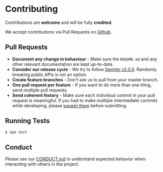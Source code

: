 # Contributing

Contributions are **welcome** and will be fully **credited**.

We accept contributions via Pull Requests on [Github](https://github.com/ownpass/chrome-extension).

## Pull Requests

- **Document any change in behaviour** - Make sure the `README.md` and any 
other relevant documentation are kept up-to-date.
- **Consider our release cycle** - We try to follow [SemVer v2.0.0][link-semver]. 
Randomly breaking public APIs is not an option.
- **Create feature branches** - Don't ask us to pull from your master branch.
- **One pull request per feature** - If you want to do more than one thing, 
send multiple pull requests.
- **Send coherent history** - Make sure each individual commit in your pull 
request is meaningful. If you had to make multiple intermediate commits while 
developing, please [squash them][link-squash] before submitting.

## Running Tests

``` bash
$ npm test
```

## Conduct

Please see our [CONDUCT.md](CONDUCT.md) to understand expected behavior when 
interacting with others in the project.

[link-semver]: http://semver.org/
[link-squash]: http://www.git-scm.com/book/en/v2/Git-Tools-Rewriting-History#Changing-Multiple-Commit-Messages

